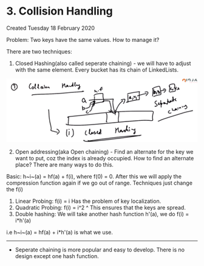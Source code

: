 # 3. Collision Handling

Created Tuesday 18 February 2020

Problem: Two keys have the same values. How to manage it?

There are two techniques:

1. Closed Hashing(also called seperate chaining) - we will have to adjust with the same element. Every bucket has its chain of LinkedLists.

![](/assets/3._Collision_Handling-image-1.png)

2. Open addressing(aka Open chaining) - Find an alternate for the key we want to put, coz the index is already occupied. How to find an alternate place? There are many ways to do this.

Basic: h~i~(a) = hf(a) + f(i), where f(0) = 0.
After this we will apply the compression function again if we go out of range.
Techniques just change the f(i)

1. Linear Probing: f(i) = i Has the problem of key localization.
2. Quadratic Probing: f(i) = i^2 ^ This ensures that the keys are spread.
3. Double hashing: We will take another hash function h'(a), we do f(i) = i\*h'(a)

i.e h~i~(a) = hf(a) + i\*h'(a) is what we use.

---

- Seperate chaining is more popular and easy to develop. There is no design except one hash function.
